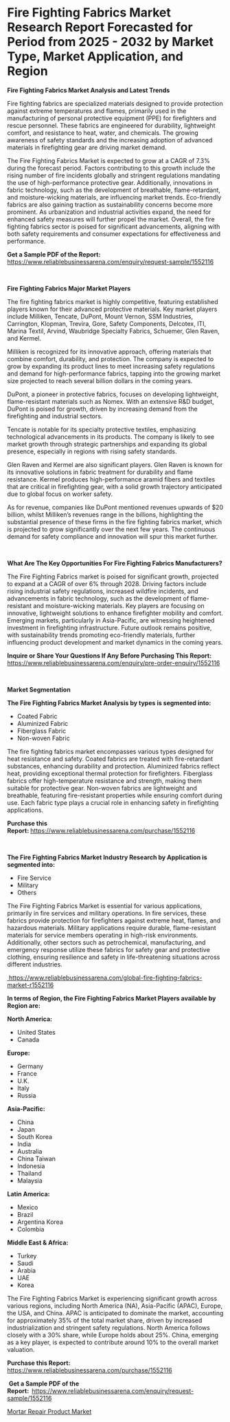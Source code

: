 <p><h1>Fire Fighting Fabrics Market Research Report Forecasted for Period from 2025 -  2032 by Market Type, Market Application, and Region</h1></p><p><strong>Fire Fighting Fabrics Market Analysis and Latest Trends</strong></p>
<p><p>Fire fighting fabrics are specialized materials designed to provide protection against extreme temperatures and flames, primarily used in the manufacturing of personal protective equipment (PPE) for firefighters and rescue personnel. These fabrics are engineered for durability, lightweight comfort, and resistance to heat, water, and chemicals. The growing awareness of safety standards and the increasing adoption of advanced materials in firefighting gear are driving market demand.</p><p>The Fire Fighting Fabrics Market is expected to grow at a CAGR of 7.3% during the forecast period. Factors contributing to this growth include the rising number of fire incidents globally and stringent regulations mandating the use of high-performance protective gear. Additionally, innovations in fabric technology, such as the development of breathable, flame-retardant, and moisture-wicking materials, are influencing market trends. Eco-friendly fabrics are also gaining traction as sustainability concerns become more prominent. As urbanization and industrial activities expand, the need for enhanced safety measures will further propel the market. Overall, the fire fighting fabrics sector is poised for significant advancements, aligning with both safety requirements and consumer expectations for effectiveness and performance.</p></p>
<p><strong>Get a Sample PDF of the Report:&nbsp;</strong> <a href="https://www.reliablebusinessarena.com/enquiry/request-sample/1552116?utm_campaign=1143&utm_medium=2&utm_source=Github&utm_content=ia&utm_term=01022025&utm_id=fire-fighting-fabrics">https://www.reliablebusinessarena.com/enquiry/request-sample/1552116</a></p>
<p>&nbsp;</p>
<p><strong>Fire Fighting Fabrics Major Market Players</strong></p>
<p><p>The fire fighting fabrics market is highly competitive, featuring established players known for their advanced protective materials. Key market players include Milliken, Tencate, DuPont, Mount Vernon, SSM Industries, Carrington, Klopman, Trevira, Gore, Safety Components, Delcotex, ITI, Marina Textil, Arvind, Waubridge Specialty Fabrics, Schuemer, Glen Raven, and Kermel.</p><p>Milliken is recognized for its innovative approach, offering materials that combine comfort, durability, and protection. The company is expected to grow by expanding its product lines to meet increasing safety regulations and demand for high-performance fabrics, tapping into the growing market size projected to reach several billion dollars in the coming years.</p><p>DuPont, a pioneer in protective fabrics, focuses on developing lightweight, flame-resistant materials such as Nomex. With an extensive R&D budget, DuPont is poised for growth, driven by increasing demand from the firefighting and industrial sectors.</p><p>Tencate is notable for its specialty protective textiles, emphasizing technological advancements in its products. The company is likely to see market growth through strategic partnerships and expanding its global presence, especially in regions with rising safety standards.</p><p>Glen Raven and Kermel are also significant players. Glen Raven is known for its innovative solutions in fabric treatment for durability and flame resistance. Kermel produces high-performance aramid fibers and textiles that are critical in firefighting gear, with a solid growth trajectory anticipated due to global focus on worker safety.</p><p>As for revenue, companies like DuPont mentioned revenues upwards of $20 billion, whilst Milliken’s revenues range in the billions, highlighting the substantial presence of these firms in the fire fighting fabrics market, which is projected to grow significantly over the next few years. The continuous demand for safety compliance and innovation will spur this market further.</p></p>
<p>&nbsp;</p>
<p><strong>What Are The Key Opportunities For Fire Fighting Fabrics Manufacturers?</strong></p>
<p><p>The Fire Fighting Fabrics market is poised for significant growth, projected to expand at a CAGR of over 6% through 2028. Driving factors include rising industrial safety regulations, increased wildfire incidents, and advancements in fabric technology, such as the development of flame-resistant and moisture-wicking materials. Key players are focusing on innovative, lightweight solutions to enhance firefighter mobility and comfort. Emerging markets, particularly in Asia-Pacific, are witnessing heightened investment in firefighting infrastructure. Future outlook remains positive, with sustainability trends promoting eco-friendly materials, further influencing product development and market dynamics in the coming years.</p></p>
<p><strong>Inquire or Share Your Questions If Any Before Purchasing This Report:</strong> <a href="https://www.reliablebusinessarena.com/enquiry/pre-order-enquiry/1552116?utm_campaign=1143&utm_medium=2&utm_source=Github&utm_content=ia&utm_term=01022025&utm_id=fire-fighting-fabrics">https://www.reliablebusinessarena.com/enquiry/pre-order-enquiry/1552116</a></p>
<p>&nbsp;</p>
<p><strong>Market Segmentation</strong></p>
<p><strong>The Fire Fighting Fabrics Market Analysis by types is segmented into:</strong></p>
<p><ul><li>Coated Fabric</li><li>Aluminized Fabric</li><li>Fiberglass Fabric</li><li>Non-woven Fabric</li></ul></p>
<p><p>The fire fighting fabrics market encompasses various types designed for heat resistance and safety. Coated fabrics are treated with fire-retardant substances, enhancing durability and protection. Aluminized fabrics reflect heat, providing exceptional thermal protection for firefighters. Fiberglass fabrics offer high-temperature resistance and strength, making them suitable for protective gear. Non-woven fabrics are lightweight and breathable, featuring fire-resistant properties while ensuring comfort during use. Each fabric type plays a crucial role in enhancing safety in firefighting applications.</p></p>
<p><strong>Purchase this Report:&nbsp;</strong><a href="https://www.reliablebusinessarena.com/purchase/1552116?utm_campaign=1143&utm_medium=2&utm_source=Github&utm_content=ia&utm_term=01022025&utm_id=fire-fighting-fabrics">https://www.reliablebusinessarena.com/purchase/1552116</a></p>
<p>&nbsp;</p>
<p><strong>The Fire Fighting Fabrics Market Industry Research by Application is segmented into:</strong></p>
<p><ul><li>Fire Service</li><li>Military</li><li>Others</li></ul></p>
<p><p>The Fire Fighting Fabrics Market is essential for various applications, primarily in fire services and military operations. In fire services, these fabrics provide protection for firefighters against extreme heat, flames, and hazardous materials. Military applications require durable, flame-resistant materials for service members operating in high-risk environments. Additionally, other sectors such as petrochemical, manufacturing, and emergency response utilize these fabrics for safety gear and protective clothing, ensuring resilience and safety in life-threatening situations across different industries.</p></p>
<p><a href="https://www.reliablebusinessarena.com/global-fire-fighting-fabrics-market-r1552116?utm_campaign=1143&utm_medium=2&utm_source=Github&utm_content=ia&utm_term=01022025&utm_id=fire-fighting-fabrics">&nbsp;https://www.reliablebusinessarena.com/global-fire-fighting-fabrics-market-r1552116</a></p>
<p><strong>In terms of Region, the Fire Fighting Fabrics Market Players available by Region are:</strong></p>
<p>
    <p> <strong> North America: </strong>
        <ul>
            <li>United States</li>
            <li>Canada</li>
        </ul>
        </p> 
    <p> <strong> Europe: </strong>
        <ul>
            <li>Germany</li>
            <li>France</li>
            <li>U.K.</li>
            <li>Italy</li>
            <li>Russia</li>
        </ul>
        </p> 
    <p> <strong> Asia-Pacific: </strong>
        <ul>
            <li>China</li>
            <li>Japan</li>
            <li>South Korea</li>
            <li>India</li>
            <li>Australia</li>
            <li>China Taiwan</li>
            <li>Indonesia</li>
            <li>Thailand</li>
            <li>Malaysia</li>
        </ul>
        </p> 
    <p> <strong> Latin America: </strong>
        <ul>
            <li>Mexico</li>
            <li>Brazil</li>
            <li>Argentina Korea</li>
            <li>Colombia</li>
        </ul>
        </p> 
    <p> <strong> Middle East & Africa: </strong>
        <ul>
            <li>Turkey</li>
            <li>Saudi</li>
            <li>Arabia</li>
            <li>UAE</li>
            <li>Korea</li>
        </ul>
    </p>
    </p>
<p><p>The Fire Fighting Fabrics Market is experiencing significant growth across various regions, including North America (NA), Asia-Pacific (APAC), Europe, the USA, and China. APAC is anticipated to dominate the market, accounting for approximately 35% of the total market share, driven by increased industrialization and stringent safety regulations. North America follows closely with a 30% share, while Europe holds about 25%. China, emerging as a key player, is expected to contribute around 10% to the overall market valuation.</p></p>
<p><strong>Purchase this Report: </strong><a href="https://www.reliablebusinessarena.com/purchase/1552116?utm_campaign=1143&utm_medium=2&utm_source=Github&utm_content=ia&utm_term=01022025&utm_id=fire-fighting-fabrics">https://www.reliablebusinessarena.com/purchase/1552116</a></p>
<p>&nbsp;<strong>Get a Sample PDF of the Report:&nbsp;&nbsp;</strong><a href="https://www.reliablebusinessarena.com/enquiry/request-sample/1552116?utm_campaign=1143&utm_medium=2&utm_source=Github&utm_content=ia&utm_term=01022025&utm_id=fire-fighting-fabrics">https://www.reliablebusinessarena.com/enquiry/request-sample/1552116</a></p>
<p><strong></strong></p>
<p><p><a href="https://github.com/yoshih12/Market-Research-Report-List-4/blob/main/mortar-repair-product-market.md?utm_campaign=1143&utm_medium=2&utm_source=Github&utm_content=ia&utm_term=01022025&utm_id=fire-fighting-fabrics">Mortar Repair Product Market</a></p></p>